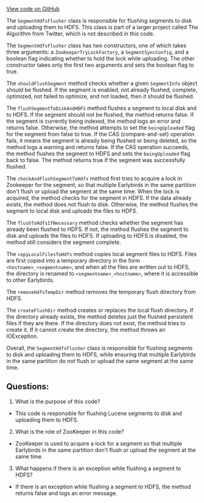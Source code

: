 [View code on GitHub](https://github.com/misbahsy/the-algorithm/src/java/com/twitter/search/earlybird/partition/SegmentHdfsFlusher.java)

The `SegmentHdfsFlusher` class is responsible for flushing segments to disk and uploading them to HDFS. This class is part of a larger project called The Algorithm from Twitter, which is not described in this code. 

The `SegmentHdfsFlusher` class has two constructors, one of which takes three arguments: a `ZooKeeperTryLockFactory`, a `SegmentSyncConfig`, and a boolean flag indicating whether to hold the lock while uploading. The other constructor takes only the first two arguments and sets the boolean flag to true. 

The `shouldFlushSegment` method checks whether a given `SegmentInfo` object should be flushed. If the segment is enabled, not already flushed, complete, optimized, not failed to optimize, and not loaded, then it should be flushed. 

The `flushSegmentToDiskAndHDFS` method flushes a segment to local disk and to HDFS. If the segment should not be flushed, the method returns false. If the segment is currently being indexed, the method logs an error and returns false. Otherwise, the method attempts to set the `beingUploaded` flag for the segment from false to true. If the CAS (compare-and-set) operation fails, it means the segment is already being flushed or being deleted, so the method logs a warning and returns false. If the CAS operation succeeds, the method flushes the segment to HDFS and sets the `beingUploaded` flag back to false. The method returns true if the segment was successfully flushed. 

The `checkAndFlushSegmentToHdfs` method first tries to acquire a lock in Zookeeper for the segment, so that multiple Earlybirds in the same partition don't flush or upload the segment at the same time. When the lock is acquired, the method checks for the segment in HDFS. If the data already exists, the method does not flush to disk. Otherwise, the method flushes the segment to local disk and uploads the files to HDFS. 

The `flushToHdfsIfNecessary` method checks whether the segment has already been flushed to HDFS. If not, the method flushes the segment to disk and uploads the files to HDFS. If uploading to HDFS is disabled, the method still considers the segment complete. 

The `copyLocalFilesToHdfs` method copies local segment files to HDFS. Files are first copied into a temporary directory in the form `<hostname>_<segmentname>`, and when all the files are written out to HDFS, the directory is renamed to `<segmentname>_<hostname>`, where it is accessible to other Earlybirds. 

The `removeHdfsTempDir` method removes the temporary flush directory from HDFS. 

The `createFlushDir` method creates or replaces the local flush directory. If the directory already exists, the method deletes just the flushed persistent files if they are there. If the directory does not exist, the method tries to create it. If it cannot create the directory, the method throws an IOException. 

Overall, the `SegmentHdfsFlusher` class is responsible for flushing segments to disk and uploading them to HDFS, while ensuring that multiple Earlybirds in the same partition do not flush or upload the same segment at the same time.
## Questions: 
 1. What is the purpose of this code?
- This code is responsible for flushing Lucene segments to disk and uploading them to HDFS.

2. What is the role of ZooKeeper in this code?
- ZooKeeper is used to acquire a lock for a segment so that multiple Earlybirds in the same partition don't flush or upload the segment at the same time.

3. What happens if there is an exception while flushing a segment to HDFS?
- If there is an exception while flushing a segment to HDFS, the method returns false and logs an error message.